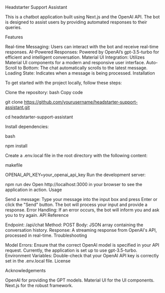 Headstarter Support Assistant

This is a chatbot application built using Next.js and the OpenAI API. The bot is designed to assist users by providing automated responses to their queries.

Features

Real-time Messaging: Users can interact with the bot and receive real-time responses.
AI-Powered Responses: Powered by OpenAI’s gpt-3.5-turbo for efficient and intelligent conversation.
Material UI Integration: Utilizes Material UI components for a modern and responsive user interface.
Auto-Scroll to Bottom: The chat automatically scrolls to the latest message.
Loading State: Indicates when a message is being processed.
Installation

To get started with the project locally, follow these steps:

Clone the repository:
bash
Copy code

git clone https://github.com/yourusername/headstarter-support-assistant.git

cd headstarter-support-assistant

Install dependencies:

bash

npm install

Create a .env.local file in the root directory with the following content:

makefile



OPENAI_API_KEY=your_openai_api_key
Run the development server:

npm run dev
Open http://localhost:3000 in your browser to see the application in action.
Usage

Send a message: Type your message into the input box and press Enter or click the "Send" button. The bot will process your input and provide a response.
Error Handling: If an error occurs, the bot will inform you and ask you to try again.
API Reference

Endpoint: /api/chat
Method: POST
Body: JSON array containing the conversation history.
Response: A streaming response from OpenAI's API, processed in real-time.
Troubleshooting

Model Errors: Ensure that the correct OpenAI model is specified in your API request. Currently, the application is set up to use gpt-3.5-turbo.
Environment Variables: Double-check that your OpenAI API key is correctly set in the .env.local file.
License


Acknowledgements

OpenAI for providing the GPT models.
Material UI for the UI components.
Next.js for the robust framework.
